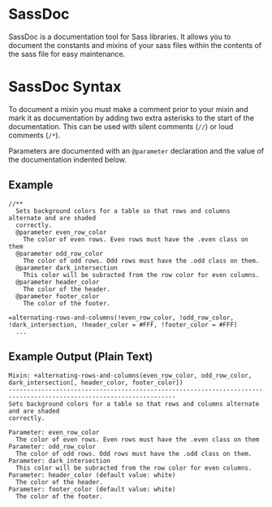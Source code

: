 SassDoc
=======

SassDoc is a documentation tool for Sass libraries. It allows you to document the constants and mixins
of your sass files within the contents of the sass file for easy maintenance.

SassDoc Syntax
==============

To document a mixin you must make a comment prior to your mixin and mark it as documentation by adding two extra
asterisks to the start of the documentation. This can be used with silent comments (`//`) or loud comments (`/*`).

Parameters are documented with an `@parameter` declaration and the value of the documentation indented below.

Example
-------

    //**
      Sets background colors for a table so that rows and columns alternate and are shaded
      correctly.
      @parameter even_row_color
        The color of even rows. Even rows must have the .even class on them
      @parameter odd_row_color
        The color of odd rows. Odd rows must have the .odd class on them.
      @parameter dark_intersection
        This color will be subracted from the row color for even columns.
      @parameter header_color
        The color of the header.
      @parameter footer_color
        The color of the footer.

    =alternating-rows-and-columns(!even_row_color, !odd_row_color, !dark_intersection, !header_color = #FFF, !footer_color = #FFF)
      ...

Example Output (Plain Text)
---------------------------

    Mixin: +alternating-rows-and-columns(even_row_color, odd_row_color, dark_intersection[, header_color, footer_color])
    --------------------------------------------------------------------------------------------------------------------
    Sets background colors for a table so that rows and columns alternate and are shaded
    correctly.

    Parameter: even_row_color
      The color of even rows. Even rows must have the .even class on them
    Parameter: odd_row_color
      The color of odd rows. Odd rows must have the .odd class on them.
    Parameter: dark_intersection
      This color will be subracted from the row color for even columns.
    Parameter: header_color (default value: white)
      The color of the header.
    Parameter: footer_color (default value: white)
      The color of the footer.
